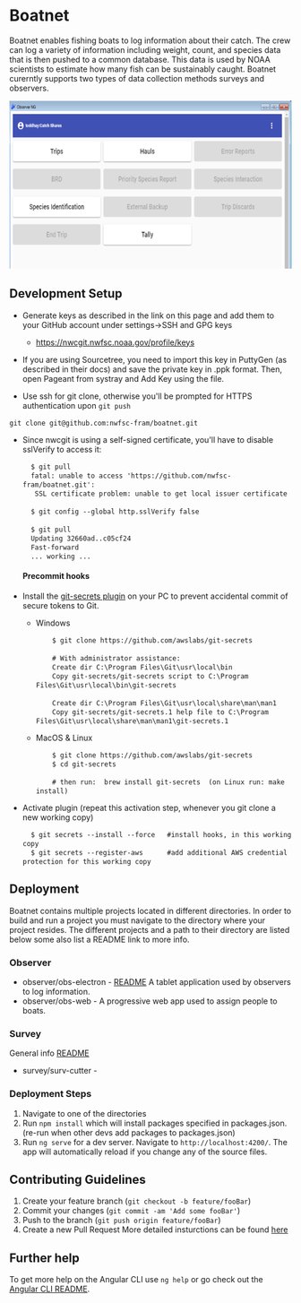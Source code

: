 # Boatnet 
Boatnet enables fishing boats to log information about their catch. The crew can log a variety of information including weight, count, and species data that is then pushed to a common database. This data is used by NOAA scientists to estimate how many fish can be sustainably caught. Boatnet curerntly supports two types of data collection methods surveys and observers. 

<p align="center">
  <img src="./img/FRAM_screenshot.png" alt="FRAM Screenshot"
       width="654" height="300">
</p>

## Development Setup
* Generate keys as described in the link on this page and add them to your GitHub account under settings->SSH and GPG keys
  * https://nwcgit.nwfsc.noaa.gov/profile/keys

* If you are using Sourcetree, you need to import this key in PuttyGen (as described in their docs) and save the private key in .ppk format. Then, open Pageant from systray and Add Key using the file.
* Use ssh for git clone, otherwise you'll be prompted for HTTPS authentication upon `git push`
```
git clone git@github.com:nwfsc-fram/boatnet.git
```
* Since nwcgit is using a self-signed certificate, you'll have to disable sslVerify to access it:

        $ git pull
        fatal: unable to access 'https://github.com/nwfsc-fram/boatnet.git':
         SSL certificate problem: unable to get local issuer certificate
        
        $ git config --global http.sslVerify false
        
        $ git pull
        Updating 32660ad..c05cf24
        Fast-forward
        ... working ...

    #### Precommit hooks
* Install the [git-secrets plugin](https://github.com/awslabs/git-secrets) on your PC to prevent accidental commit of secure tokens to Git.
  * Windows

            $ git clone https://github.com/awslabs/git-secrets
            
            # With administrator assistance:
            Create dir C:\Program Files\Git\usr\local\bin
            Copy git-secrets/git-secrets script to C:\Program Files\Git\usr\local\bin\git-secrets
            
            Create dir C:\Program Files\Git\usr\local\share\man\man1
            Copy git-secrets/git-secrets.1 help file to C:\Program Files\Git\usr\local\share\man\man1\git-secrets.1

  * MacOS & Linux

            $ git clone https://github.com/awslabs/git-secrets
            $ cd git-secrets
            
            # then run:  brew install git-secrets  (on Linux run: make install)

* Activate plugin (repeat this activation step, whenever you git clone a new working copy)

        $ git secrets --install --force   #install hooks, in this working copy
        $ git secrets --register-aws      #add additional AWS credential protection for this working copy

## Deployment
Boatnet contains multiple projects located in different directories. In order to build and run a project you must navigate to the directory where your project resides. The different projects and a path to their directory are listed below some also list a README link to more info. 

### Observer
* observer/obs-electron - [README](./observer/obs-electron/README.md) A tablet application used by observers to log information. 
* observer/obs-web - A progressive web app used to assign people to boats. 

### Survey 
General info [README](survey/README.md)
* survey/surv-cutter -

### Deployment Steps
1) Navigate to one of the directories
2) Run `npm install` which will install packages specified in packages.json. (re-run when other devs add packages to packages.json)
3) Run `ng serve` for a dev server. Navigate to `http://localhost:4200/`. The app will automatically reload if you change any of the source files.

## Contributing Guidelines
1. Create your feature branch (`git checkout -b feature/fooBar`)
2. Commit your changes (`git commit -am 'Add some fooBar'`)
3. Push to the branch (`git push origin feature/fooBar`)
4. Create a new Pull Request
More detailed insturctions can be found [here](./CONTRIBUTING.md)

## Further help

To get more help on the Angular CLI use `ng help` or go check out the [Angular CLI README](https://github.com/angular/angular-cli/blob/master/README.md).



